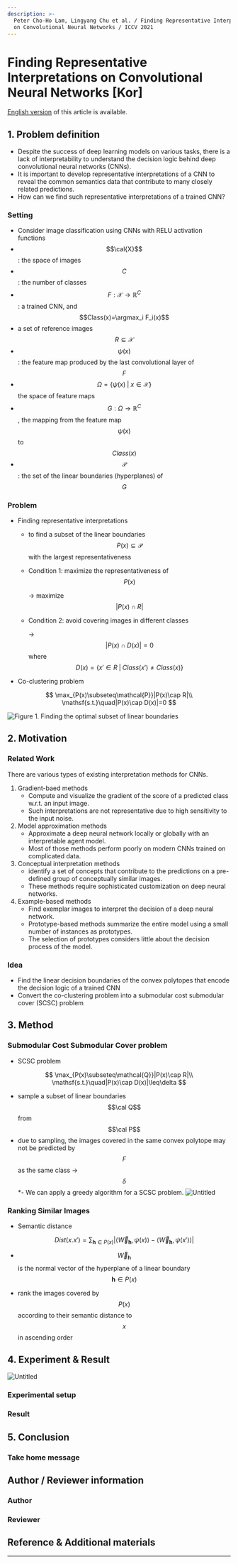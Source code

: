 ```yaml
---
description: >-
  Peter Cho-Ho Lam, Lingyang Chu et al. / Finding Representative Interpretations
  on Convolutional Neural Networks / ICCV 2021
---
```


# Finding Representative Interpretations on Convolutional Neural Networks \[Kor]

[English version](RI\_review\_Eng.md) of this article is available.

## 1. Problem definition

* Despite the success of deep learning models on various tasks, there is a lack of interpretability to understand the decision logic behind deep convolutional neural networks (CNNs).
* It is important to develop representative interpretations of a CNN to reveal the common semantics data that contribute to many closely related predictions.
* How can we find such representative interpretations of a trained CNN?

### Setting

* Consider image classification using CNNs with RELU activation functions
* $$\cal{X}$$: the space of images
* $$C$$: the number of classes
* $$F:\mathcal{X}\rightarrow\mathbb{R}^C$$: a trained CNN, and $$Class(x)=\argmax_i F_i(x)$$
* a set of reference images $$R\subseteq\mathcal{X}$$
* $$\psi(x)$$: the feature map produced by the last convolutional layer of $$F$$
* $$\Omega=\{\psi(x)\;|\;x\in\mathcal{X} \}$$ the space of feature maps
* $$G:\Omega\rightarrow\mathbb{R}^C$$, the mapping from the feature map $$\psi(x)$$ to $$Class(x)$$
* $$\mathcal{P}$$: the set of the linear boundaries (hyperplanes) of $$G$$

### Problem

* Finding representative interpretations
  * to find a subset of the linear boundaries $$P(x)\subseteq\mathcal{P}$$ with the largest representativeness
  *   Condition 1: maximize the representativeness of $$P(x)$$

      → maximize $$|P(x)\cap R|$$
  *   Condition 2: avoid covering images in different classes

      → $$|P(x)\cap D(x)|=0$$ where $$D(x)=\{x'\in R\;|\;Class(x')\neq Class(x)\}$$
* Co-clustering problem

$$
\max_{P(x)\subseteq\mathcal{P}}|P(x)\cap R|\\ \mathsf{s.t.}\quad|P(x)\cap D(x)|=0
$$

![Figure 1. Finding the optimal subset of linear boundaries](.gitbook/assets/RI\_cnn\_prob\_def.png)

## 2. Motivation

### Related Work

There are various types of existing interpretation methods for CNNs.

1. Gradient-baed methods
   * Compute and visualize the gradient of the score of a predicted class w.r.t. an input image.
   * Such interpretations are not representative due to high sensitivity to the input noise.
2. Model approximation methods
   * Approximate a deep neural network locally or globally with an interpretable agent model.
   * Most of those methods perform poorly on modern CNNs trained on complicated data.
3. Conceptual interpretation methods
   * identify a set of concepts that contribute to the predictions on a pre-defined group of conceptually similar images.
   * These methods require sophisticated customization on deep neural networks.
4. Example-based methods
   * Find exemplar images to interpret the decision of a deep neural network.
   * Prototype-based methods summarize the entire model using a small number of instances as prototypes.
   * The selection of prototypes considers little about the decision process of the model.

### Idea

* Find the linear decision boundaries of the convex polytopes that encode the decision logic of a trained CNN
* Convert the co-clustering problem into a submodular cost submodular cover (SCSC) problem

## 3. Method

### Submodular Cost Submodular Cover problem

* SCSC problem

$$
\max_{P(x)\subseteq\mathcal{Q}}|P(x)\cap R|\\ \mathsf{s.t.}\quad|P(x)\cap D(x)|\leq\delta
$$

* sample a subset of linear boundaries $$\cal Q$$ from $$\cal P$$
* due to sampling, the images covered in the same convex polytope may not be predicted by $$F$$ as the same class → $$\delta$$ \*- We can apply a greedy algorithm for a SCSC problem. ![Untitled](\[Review]%20Finding%20Representative%20Interpretations%20on%20cbb5f8a3e3c94badb112bb7164bafb3a/Untitled%201.png)

### Ranking Similar Images

*   Semantic distance

    $$
    Dist(x.x')=\sum_{\mathbf{h}\in P(x)}\Big\vert \langle \overrightarrow{W}_\mathbf{h},\psi(x)\rangle -\langle \overrightarrow{W}_\mathbf{h},\psi(x')\rangle \Big\vert
    $$
* $$\overrightarrow{W}_\mathbf{h}$$ is the normal vector of the hyperplane of a linear boundary $$\mathbf{h}\in P(x)$$
* rank the images covered by $$P(x)$$ according to their semantic distance to $$x$$ in ascending order

## 4. Experiment & Result

![Untitled](\[Review]%20Finding%20Representative%20Interpretations%20on%20cbb5f8a3e3c94badb112bb7164bafb3a/Untitled%202.png)

### Experimental setup

### Result

## 5. Conclusion

### Take home message

## Author / Reviewer information

### Author

### Reviewer

## Reference & Additional materials

***
